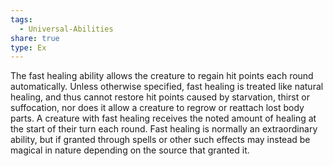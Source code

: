 ```yaml
---
tags:
  - Universal-Abilities
share: true
type: Ex
---
```

The fast healing ability allows the creature to regain hit points each round automatically. Unless otherwise specified, fast healing is treated like natural healing, and thus cannot restore hit points caused by starvation, thirst or suffocation, nor does it allow a creature to regrow or reattach lost body parts. A creature with fast healing receives the noted amount of healing at the start of their turn each round. Fast healing is normally an extraordinary ability, but if granted through spells or other such effects may instead be magical in nature depending on the source that granted it.